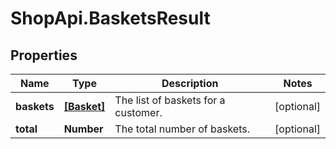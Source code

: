 # ShopApi.BasketsResult

## Properties

Name | Type | Description | Notes
------------ | ------------- | ------------- | -------------
**baskets** | [**[Basket]**](Basket.md) | The list of baskets for a customer. | [optional] 
**total** | **Number** | The total number of baskets. | [optional] 


